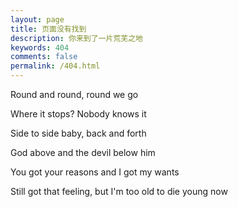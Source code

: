 ```yaml
---
layout: page
title: 页面没有找到
description: 你来到了一片荒芜之地
keywords: 404
comments: false
permalink: /404.html
---
```


Round and round, round we go

Where it stops? Nobody knows it

Side to side baby, back and forth

God above and the devil below him

You got your reasons and I got my wants

Still got that feeling, but I'm too old to die young now